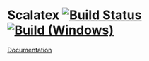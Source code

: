 # Scalatex [![Build Status][travis-badge]][travis-link] [![Build (Windows)][appveyor-badge]][appveyor-link]
[Documentation](http://lihaoyi.github.io/Scalatex)

[travis-badge]: https://travis-ci.org/lihaoyi/Scalatex.svg?branch=master
[travis-link]: https://travis-ci.org/lihaoyi/Scalatex
[appveyor-badge]: https://ci.appveyor.com/api/projects/status/github/lihaoyi/Scalatex
[appveyor-link]: https://ci.appveyor.com/project/lihaoyi/scalatex
